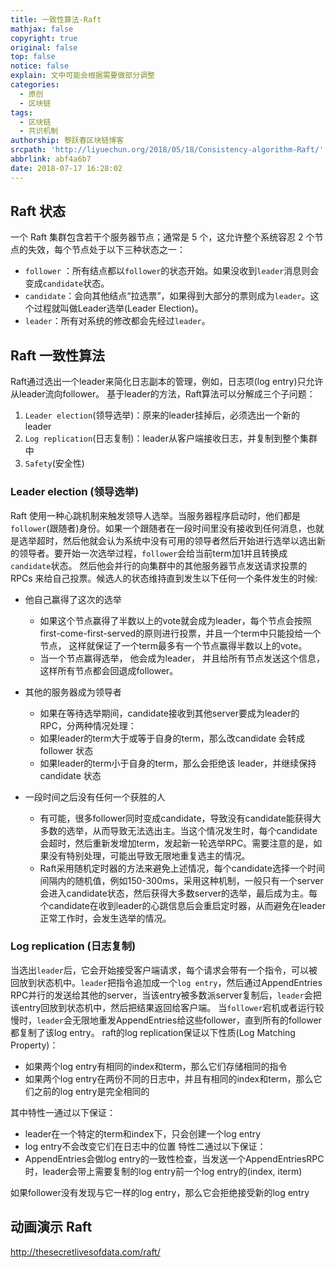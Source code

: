 ```yaml
---
title: 一致性算法-Raft
mathjax: false
copyright: true
original: false
top: false
notice: false
explain: 文中可能会根据需要做部分调整
categories:
  - 原创
  - 区块链
tags:
  - 区块链
  - 共识机制
authorship: 黎跃春区块链博客
srcpath: 'http://liyuechun.org/2018/05/18/Consistency-algorithm-Raft/'
abbrlink: abf4a6b7
date: 2018-07-17 16:28:02
---
```

## Raft 状态
一个 Raft 集群包含若干个服务器节点；通常是 5 个，这允许整个系统容忍 2 个节点的失效，每个节点处于以下三种状态之一：
<!--more-->
* `follower` ：所有结点都以`follower`的状态开始。如果没收到`leader`消息则会变成`candidate`状态。
* `candidate`：会向其他结点“拉选票”，如果得到大部分的票则成为`leader`。这个过程就叫做Leader选举(Leader Election)。
* `leader`：所有对系统的修改都会先经过`leader`。

## Raft 一致性算法
Raft通过选出一个leader来简化日志副本的管理，例如，日志项(log entry)只允许从leader流向follower。
基于leader的方法，Raft算法可以分解成三个子问题：
1. `Leader election`(领导选举)：原来的leader挂掉后，必须选出一个新的leader
2. `Log replication`(日志复制)：leader从客户端接收日志，并复制到整个集群中
3. `Safety`(安全性)

### Leader election (领导选举)
Raft 使用一种心跳机制来触发领导人选举。当服务器程序启动时，他们都是`follower`(跟随者)身份。如果一个跟随者在一段时间里没有接收到任何消息，也就是选举超时，然后他就会认为系统中没有可用的领导者然后开始进行选举以选出新的领导者。要开始一次选举过程，`follower`会给当前term加1并且转换成`candidate`状态。
然后他会并行的向集群中的其他服务器节点发送请求投票的 RPCs 来给自己投票。候选人的状态维持直到发生以下任何一个条件发生的时候:

* 他自己赢得了这次的选举
	* 如果这个节点赢得了半数以上的vote就会成为leader，每个节点会按照first-come-first-served的原则进行投票，并且一个term中只能投给一个节点， 这样就保证了一个term最多有一个节点赢得半数以上的vote。
	* 当一个节点赢得选举， 他会成为leader， 并且给所有节点发送这个信息， 这样所有节点都会回退成follower。

* 其他的服务器成为领导者
	* 如果在等待选举期间，candidate接收到其他server要成为leader的RPC，分两种情况处理：
	* 如果leader的term大于或等于自身的term，那么改candidate 会转成follower 状态
	* 如果leader的term小于自身的term，那么会拒绝该 leader，并继续保持candidate 状态

* 一段时间之后没有任何一个获胜的人
	* 有可能，很多follower同时变成candidate，导致没有candidate能获得大多数的选举，从而导致无法选出主。当这个情况发生时，每个candidate会超时，然后重新发增加term，发起新一轮选举RPC。需要注意的是，如果没有特别处理，可能出导致无限地重复选主的情况。
	* Raft采用随机定时器的方法来避免上述情况，每个candidate选择一个时间间隔内的随机值，例如150-300ms，采用这种机制，一般只有一个server会进入candidate状态，然后获得大多数server的选举，最后成为主。每个candidate在收到leader的心跳信息后会重启定时器，从而避免在leader正常工作时，会发生选举的情况。

### Log replication (日志复制)
当选出`leader`后，它会开始接受客户端请求，每个请求会带有一个指令，可以被回放到状态机中。`leader`把指令追加成一个`log entry`，然后通过AppendEntries RPC并行的发送给其他的server，当该entry被多数派server复制后，`leader`会把该entry回放到状态机中，然后把结果返回给客户端。
当`follower`宕机或者运行较慢时，`leader`会无限地重发AppendEntries给这些follower，直到所有的follower都复制了该log entry。
raft的log replication保证以下性质(Log Matching Property)：
* 如果两个log entry有相同的index和term，那么它们存储相同的指令
* 如果两个log entry在两份不同的日志中，并且有相同的index和term，那么它们之前的log entry是完全相同的

其中特性一通过以下保证：
* leader在一个特定的term和index下，只会创建一个log entry
* log entry不会改变它们在日志中的位置
特性二通过以下保证：
* AppendEntries会做log entry的一致性检查，当发送一个AppendEntriesRPC时，leader会带上需要复制的log entry前一个log entry的(index, iterm)

如果follower没有发现与它一样的log entry，那么它会拒绝接受新的log entry 

## 动画演示 Raft
http://thesecretlivesofdata.com/raft/


